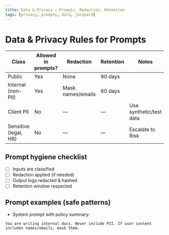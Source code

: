 ```yaml
---
title: Data & Privacy — Prompts, Redaction, Retention
tags: [privacy, prompts, data, jacquard]
---
```


# Data & Privacy Rules for Prompts

Class | Allowed in prompts? | Redaction | Retention | Notes
---|---|---|---|---
Public | Yes | None | 90 days | 
Internal (non-PII) | Yes | Mask names/emails | 60 days | 
Client PII | No | — | — | Use synthetic/test data
Sensitive (legal, HR) | No | — | — | Escalate to Risk

## Prompt hygiene checklist
- [ ] Inputs are classified
- [ ] Redaction applied (if needed)
- [ ] Output logs redacted & hashed
- [ ] Retention window respected

## Prompt examples (safe patterns)
- System prompt with policy summary:
```
You are writing internal docs. Never include PII. If user content includes names/emails, mask them.
```
